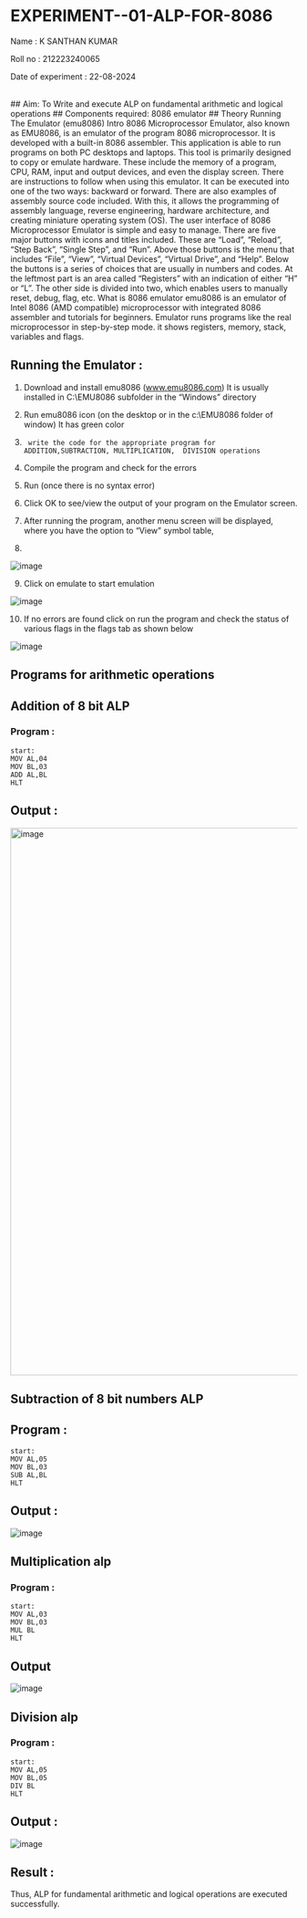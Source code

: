 # EXPERIMENT--01-ALP-FOR-8086
Name : K SANTHAN KUMAR

Roll no : 212223240065

Date of experiment : 22-08-2024

<br>
## Aim: To Write and execute ALP on fundamental arithmetic and logical operations
## Components required: 8086  emulator 
## Theory 
Running The Emulator (emu8086) Intro 8086 Microprocessor Emulator, also known as EMU8086, is an emulator of the program 8086 microprocessor. It is developed with a built-in 8086 assembler. This application is able to run programs on both PC desktops and laptops. This tool is primarily designed to copy or emulate hardware. These include the memory of a program, CPU, RAM, input and output devices, and even the display screen. There are instructions to follow when using this emulator. It can be executed into one of the two ways: backward or forward. There are also examples of assembly source code included. With this, it allows the programming of assembly language, reverse engineering, hardware architecture, and creating miniature operating system (OS). The user interface of 8086 Microprocessor Emulator is simple and easy to manage. There are five major buttons with icons and titles included. These are “Load”, “Reload”, “Step Back”, “Single Step”, and “Run”. Above those buttons is the menu that includes “File”, “View”, “Virtual Devices”, “Virtual Drive”, and “Help”. Below the buttons is a series of choices that are usually in numbers and codes. At the leftmost part is an area called “Registers” with an indication of either “H” or “L”. The other side is divided into two, which enables users to manually reset, debug, flag, etc. What is 8086 emulator emu8086 is an emulator of Intel 8086 (AMD compatible) microprocessor with integrated 8086 assembler and tutorials for beginners. Emulator runs programs like the real microprocessor in step-by-step mode. it shows registers, memory, stack, variables and flags.


 ## Running the Emulator :
1.	Download and install emu8086 (www.emu8086.com) It is usually installed in C:\EMU8086 subfolder in the “Windows” directory
2.	  Run  emu8086 icon (on the desktop or in the c:\EMU8086 folder of window) It has green color 
 
 
3.		write the code for the appropriate program for ADDITION,SUBTRACTION, MULTIPLICATION,  DIVISION operations 

4.	 Compile the program and check for the errors 
5.	Run (once there is no syntax error) 

6.	Click OK to see/view the output of your program on the Emulator screen. 


7.	After running the program, another menu screen will be displayed, where you have the option to “View” symbol table,
8.	 


![image](https://user-images.githubusercontent.com/36288975/189273263-d65baae9-4b8f-4723-afb3-c0ffa4052b04.png)











9.	Click on emulate to start emulation 








![image](https://user-images.githubusercontent.com/36288975/189273273-9bb36ec1-e2e8-4892-8d35-37707332bfdc.png)








10.	If no errors are found click on run the program and check the status of various flags in the flags tab as shown below 






![image](https://user-images.githubusercontent.com/36288975/189273277-113a2a33-4a40-4ff8-95a5-ecd3a1f504fe.png)







## Programs for arithmetic  operations

## Addition  of 8 bit ALP 
### Program :
```
start:
MOV AL,04
MOV BL,03
ADD AL,BL
HLT
```

## Output :
<img width="960" alt="image" src="https://github.com/user-attachments/assets/5e3fc561-02a5-470d-bc0e-b06a2446a3f1">

 
## Subtraction of 8 bit numbers  ALP 

## Program :
```
start:
MOV AL,05
MOV BL,03
SUB AL,BL
HLT
```

## Output :
![image](https://github.com/user-attachments/assets/3949dfbc-50bb-41ba-8060-f836f310e250)


## Multiplication alp 

### Program :
```
start:
MOV AL,03
MOV BL,03
MUL BL
HLT
```
 ## Output  
![image](https://github.com/user-attachments/assets/317fb3fd-71d0-4a62-986e-82b50627faac)


## Division alp 

### Program :
```
start:
MOV AL,05
MOV BL,05
DIV BL
HLT
```

## Output :
![image](https://github.com/user-attachments/assets/6f3b2f66-c899-41ca-8980-322f92bf249e)


## Result :
Thus, ALP for fundamental arithmetic and logical operations are executed successfully.










